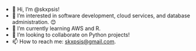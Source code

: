 - 👋 Hi, I’m @skxpsis!
- 👀 I’m interested in software development, cloud services, and database administration. 😊
- 🌱 I’m currently learning AWS and R.
- 💞️ I’m looking to collaborate on Python projects!
- 📫 How to reach me: skxpsis@gmail.com.

<!---
skxpsis/skxpsis is a ✨ special ✨ repository because its `README.md` (this file) appears on your GitHub profile.
You can click the Preview link to take a look at your changes.
--->
